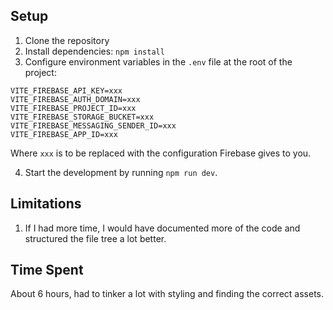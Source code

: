## Setup

1. Clone the repository
2. Install dependencies: `npm install`
3. Configure environment variables in the `.env` file at the root of the project:

```
VITE_FIREBASE_API_KEY=xxx
VITE_FIREBASE_AUTH_DOMAIN=xxx
VITE_FIREBASE_PROJECT_ID=xxx
VITE_FIREBASE_STORAGE_BUCKET=xxx
VITE_FIREBASE_MESSAGING_SENDER_ID=xxx
VITE_FIREBASE_APP_ID=xxx
```

Where `xxx` is to be replaced with the configuration Firebase gives to you.

4. Start the development by running `npm run dev`.

## Limitations

1. If I had more time, I would have documented more of the code and structured the file tree a lot better.

## Time Spent

About 6 hours, had to tinker a lot with styling and finding the correct assets.
